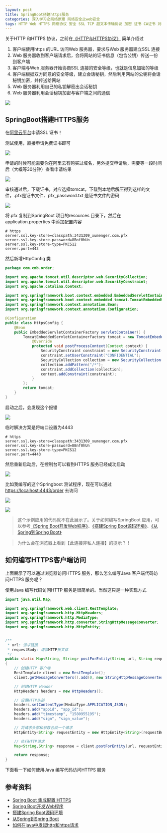 ```yaml
---
layout: post
title: SpringBoot搭建https服务
categories: 深入学习之网络原理 网络安全之web安全
tags: HTTP Web HTTPS 网络协议 安全 SSL TCP 超文本传输协议 加密 证书 CA证书 对称加密 非对称加密 公钥 私钥 SpringBoot Spring Java 网络安全 
---
```


关于HTTP 和HTTPS 协议，之前在[《HTTP与HTTPS协议》](http://www.xumenger.com/https-20190217/) 简单介绍过

1. 客户端使用https 的URL 访问Web 服务器，要求与Web 服务器建立SSL 连接
2. Web 服务器收到客户端请求后，会将网站的证书信息（包含公钥）传送一份到客户端
3. 客户端与Web 服务器开始协商SSL 连接的安全等级，也就是信息加密的等级
4. 客户端根据双方同意的安全等级，建立会话秘钥，然后利用网站的公钥将会话秘钥加密，并传送给网站
5. Web 服务器利用自己的私钥解密出会话秘钥
6. Web 服务器利用会话秘钥加密与客户端之间的通信

![](../media/image/2020-02-06/01.gif)

## SpringBoot搭建HTTPS服务

在[阿里云平台](https://www.aliyun.com/product/cas?spm=5176.10695662.1171680.2.286f720f7nlNMo&aly_as=hbJTFCvT)申请SSL 证书！

测试使用，直接申请免费证书即可

![](../media/image/2020-02-06/02.png)

申请的时候可能需要你在阿里云有购买过域名，另外提交申请后，需要等一段时间后（大概等30分钟）查看申请结果

![](../media/image/2020-02-06/03.png)

审核通过后，下载证书，对应选择tomcat，下载到本地后解压得到这样的文件，.pfx是证书文件、pfx\_password.txt 是证书文件的密码

![](../media/image/2020-02-06/04.png)

将.pfx 复制到SpringBoot 项目的resources 目录下，然后在application.properties 中添加配置内容

```
# https
server.ssl.key-store=classpath:3431309_xumenger.com.pfx
server.ssl.key-store-password=8Bnf0hUn
server.ssl.key-store-type=PKCS12
server.port=443
```

然后新增HttpConfig 类

```java
package com.cmb.order;

import org.apache.tomcat.util.descriptor.web.SecurityCollection;
import org.apache.tomcat.util.descriptor.web.SecurityConstraint;
import org.apache.catalina.Context;

import org.springframework.boot.context.embedded.EmbeddedServletContainerFactory;
import org.springframework.boot.context.embedded.tomcat.TomcatEmbeddedServletContainerFactory;
import org.springframework.context.annotation.Bean;
import org.springframework.context.annotation.Configuration;

@Configuration
public class HttpsConfig {
    @Bean
    public EmbeddedServletContainerFactory servletContainer() {
        TomcatEmbeddedServletContainerFactory tomcat = new TomcatEmbeddedServletContainerFactory() {
            @Override
            protected void postProcessContext(Context context) {
                SecurityConstraint constraint = new SecurityConstraint();
                constraint.setUserConstraint("CONFIDENTIAL");
                SecurityCollection collection = new SecurityCollection();
                collection.addPattern("/*");
                constraint.addCollection(collection);
                context.addConstraint(constraint);
            }
        };
        return tomcat;
    }
}
```

启动之后，会发现这个报错

![](../media/image/2020-02-06/05.png)

临时解决方案是将端口设置为4443

```
# https
server.ssl.key-store=classpath:3431309_xumenger.com.pfx
server.ssl.key-store-password=8Bnf0hUn
server.ssl.key-store-type=PKCS12
server.port=4443
```

然后重新启动后，在控制台可以看到HTTPS 服务已经成功启动

![](../media/image/2020-02-06/06.png)

比如我编写的这个Springboot 测试程序，现在可以通过[https://localhost:4443/order](https://localhost:4443/order) 去访问

![](../media/image/2020-02-06/07.png)

![](../media/image/2020-02-06/08.png)

>这个示例应用的代码就不在此展示了。关于如何编写SpringBoot 应用，可以参考[《Spring Boot开发Web程序》](http://www.xumenger.com/java-springboot-20180322/)、[《搭建Spring Boot源码环境》](http://www.xumenger.com/spring-boot-eclipse-maven-20181201/)、[《从Spring到Spring Boot》](http://www.xumenger.com/spring-ioc-20181206/)

>为什么会在浏览器上看到【此连接非私人连接】的提示？！

## 如何编写HTTPS客户端访问

上面展示了可以通过浏览器访问HTTPS 服务，那么怎么编写Java 客户端代码访问HTTPS 服务呢？

使用Java 编写代码访问HTTP 服务是很简单的。当然这只是一种实现方式

```java
import java.util.Map;

import org.springframework.web.client.RestTemplate;
import org.springframework.http.HttpHeaders;
import org.springframework.http.MediaType;
import org.springframework.http.converter.StringHttpMessageConverter;
import org.springframework.http.HttpEntity;


/**
 * url: 请求链接
 * requestBody: 请求HTTP报文体
 */
public static Map<String, String> postForEntity(String url, String requestBody)
{
    // 创建HTTP 客户端
    RestTemplate client = new RestTemplate();
    client.getMessageConverters().add(0, new StringHttpMessageConverter(Charset.forName("UTF-8")));

    // 创建HTTP Header
    HttpHeaders headers = new HttpHeaders();

    // 设置HTTP头部
    headers.setContentType(MediaType.APPLICATION_JSON);
    headers.add("appid", "app_id");
    headers.add("timestamp", "1580955195");
    headers.add("sign", "sign_value");

    // 将请求头部和参数合成一个请求
    HttpEntity<String> requestEntity = new HttpEntity<String>(requestBody, headers);

    // 执行HTTP请求
    Map<String,String> response = client.postForEntity(url, requestEntity, Map.class).getBody();

    return response;
}
```

下面看一下如何使用Java 编写代码访问HTTPS 服务



## 参考资料

* [Spring Boot 集成配置 HTTPS](https://www.bysocket.com/springboot/2386.html)
* [Spring Boot开发Web程序](http://www.xumenger.com/java-springboot-20180322/)
* [搭建Spring Boot源码环境](http://www.xumenger.com/spring-boot-eclipse-maven-20181201/)
* [从Spring到Spring Boot](http://www.xumenger.com/spring-ioc-20181206/)
* [如何在java中发起http和https请求](https://www.cnblogs.com/ncy1/p/9684330.html)

